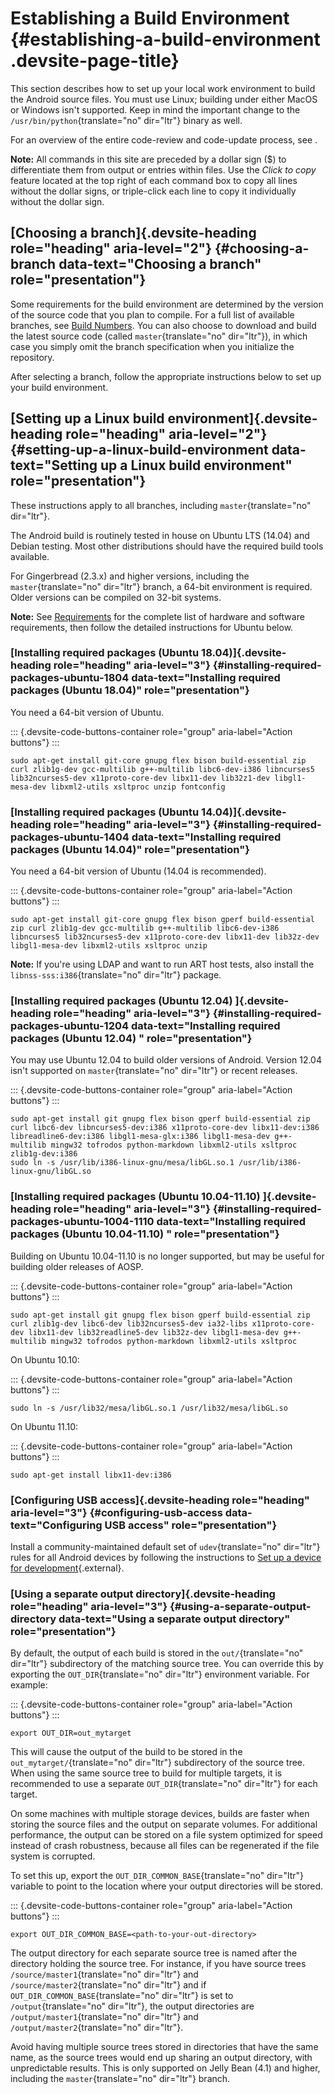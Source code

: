

Establishing a Build Environment {#establishing-a-build-environment .devsite-page-title}
================================


This section describes how to set up your local work environment to
build the Android source files. You must use Linux; building under
either MacOS or Windows isn\'t supported. Keep in mind the important
change to the `/usr/bin/python`{translate="no" dir="ltr"} binary as
well.

For an overview of the entire code-review and code-update process, see
[](https://source.android.com/setup/contribute/life-of-a-patch).

**Note:** All commands in this site are preceded by a dollar sign (\$)
to differentiate them from output or entries within files. Use the
*Click to copy* feature located at the top right of each command box to
copy all lines without the dollar signs, or triple-click each line to
copy it individually without the dollar sign.

[Choosing a branch]{.devsite-heading role="heading" aria-level="2"} {#choosing-a-branch data-text="Choosing a branch" role="presentation"}
-------------------------------------------------------------------

Some requirements for the build environment are determined by the
version of the source code that you plan to compile. For a full list of
available branches, see [Build
Numbers](https://source.android.com/setup/start/build-numbers). You can
also choose to download and build the latest source code (called
`master`{translate="no" dir="ltr"}), in which case you simply omit the
branch specification when you initialize the repository.

After selecting a branch, follow the appropriate instructions below to
set up your build environment.

[Setting up a Linux build environment]{.devsite-heading role="heading" aria-level="2"} {#setting-up-a-linux-build-environment data-text="Setting up a Linux build environment" role="presentation"}
--------------------------------------------------------------------------------------

These instructions apply to all branches, including
`master`{translate="no" dir="ltr"}.

The Android build is routinely tested in house on Ubuntu LTS (14.04) and
Debian testing. Most other distributions should have the required build
tools available.

For Gingerbread (2.3.x) and higher versions, including the
`master`{translate="no" dir="ltr"} branch, a 64-bit environment is
required. Older versions can be compiled on 32-bit systems.

**Note:** See
[Requirements](https://source.android.com/setup/build/requirements) for
the complete list of hardware and software requirements, then follow the
detailed instructions for Ubuntu below.

### [Installing required packages (Ubuntu 18.04)]{.devsite-heading role="heading" aria-level="3"} {#installing-required-packages-ubuntu-1804 data-text="Installing required packages (Ubuntu 18.04)" role="presentation"}

You need a 64-bit version of Ubuntu.

::: {.devsite-code-buttons-container role="group" aria-label="Action buttons"}
:::

``` {.devsite-terminal translate="no" dir="ltr" is-upgraded=""}
sudo apt-get install git-core gnupg flex bison build-essential zip curl zlib1g-dev gcc-multilib g++-multilib libc6-dev-i386 libncurses5 lib32ncurses5-dev x11proto-core-dev libx11-dev lib32z1-dev libgl1-mesa-dev libxml2-utils xsltproc unzip fontconfig
```

### [Installing required packages (Ubuntu 14.04)]{.devsite-heading role="heading" aria-level="3"} {#installing-required-packages-ubuntu-1404 data-text="Installing required packages (Ubuntu 14.04)" role="presentation"}

You need a 64-bit version of Ubuntu (14.04 is recommended).

::: {.devsite-code-buttons-container role="group" aria-label="Action buttons"}
:::

``` {.devsite-terminal translate="no" dir="ltr" is-upgraded=""}
sudo apt-get install git-core gnupg flex bison gperf build-essential zip curl zlib1g-dev gcc-multilib g++-multilib libc6-dev-i386 libncurses5 lib32ncurses5-dev x11proto-core-dev libx11-dev lib32z-dev libgl1-mesa-dev libxml2-utils xsltproc unzip
```

**Note:** If you\'re using LDAP and want to run ART host tests, also
install the `libnss-sss:i386`{translate="no" dir="ltr"} package.

### [Installing required packages (Ubuntu 12.04) ]{.devsite-heading role="heading" aria-level="3"} {#installing-required-packages-ubuntu-1204 data-text="Installing required packages   (Ubuntu 12.04) " role="presentation"}

You may use Ubuntu 12.04 to build older versions of Android. Version
12.04 isn\'t supported on `master`{translate="no" dir="ltr"} or recent
releases.

::: {.devsite-code-buttons-container role="group" aria-label="Action buttons"}
:::

``` {translate="no" dir="ltr" is-upgraded=""}
sudo apt-get install git gnupg flex bison gperf build-essential zip curl libc6-dev libncurses5-dev:i386 x11proto-core-dev libx11-dev:i386 libreadline6-dev:i386 libgl1-mesa-glx:i386 libgl1-mesa-dev g++-multilib mingw32 tofrodos python-markdown libxml2-utils xsltproc zlib1g-dev:i386
sudo ln -s /usr/lib/i386-linux-gnu/mesa/libGL.so.1 /usr/lib/i386-linux-gnu/libGL.so
```

### [Installing required packages (Ubuntu 10.04-11.10) ]{.devsite-heading role="heading" aria-level="3"} {#installing-required-packages-ubuntu-1004-1110 data-text="Installing required   packages (Ubuntu 10.04-11.10) " role="presentation"}

Building on Ubuntu 10.04-11.10 is no longer supported, but may be useful
for building older releases of AOSP.

::: {.devsite-code-buttons-container role="group" aria-label="Action buttons"}
:::

``` {.devsite-terminal translate="no" dir="ltr" is-upgraded=""}
sudo apt-get install git gnupg flex bison gperf build-essential zip curl zlib1g-dev libc6-dev lib32ncurses5-dev ia32-libs x11proto-core-dev libx11-dev lib32readline5-dev lib32z-dev libgl1-mesa-dev g++-multilib mingw32 tofrodos python-markdown libxml2-utils xsltproc
```

On Ubuntu 10.10:

::: {.devsite-code-buttons-container role="group" aria-label="Action buttons"}
:::

``` {.devsite-terminal translate="no" dir="ltr" is-upgraded=""}
sudo ln -s /usr/lib32/mesa/libGL.so.1 /usr/lib32/mesa/libGL.so
```

On Ubuntu 11.10:

::: {.devsite-code-buttons-container role="group" aria-label="Action buttons"}
:::

``` {.devsite-terminal translate="no" dir="ltr" is-upgraded=""}
sudo apt-get install libx11-dev:i386
```

### [Configuring USB access]{.devsite-heading role="heading" aria-level="3"} {#configuring-usb-access data-text="Configuring USB access" role="presentation"}

Install a community-maintained default set of `udev`{translate="no"
dir="ltr"} rules for all Android devices by following the instructions
to [Set up a device for
development](https://developer.android.com/studio/run/device.html#setting-up){.external}.

### [Using a separate output directory]{.devsite-heading role="heading" aria-level="3"} {#using-a-separate-output-directory data-text="Using a separate output directory" role="presentation"}

By default, the output of each build is stored in the
`out/`{translate="no" dir="ltr"} subdirectory of the matching source
tree. You can override this by exporting the `OUT_DIR`{translate="no"
dir="ltr"} environment variable. For example:

::: {.devsite-code-buttons-container role="group" aria-label="Action buttons"}
:::

``` {.devsite-terminal translate="no" dir="ltr" is-upgraded=""}
export OUT_DIR=out_mytarget
```

This will cause the output of the build to be stored in the
`out_mytarget/`{translate="no" dir="ltr"} subdirectory of the source
tree. When using the same source tree to build for multiple targets, it
is recommended to use a separate `OUT_DIR`{translate="no" dir="ltr"} for
each target.

On some machines with multiple storage devices, builds are faster when
storing the source files and the output on separate volumes. For
additional performance, the output can be stored on a file system
optimized for speed instead of crash robustness, because all files can
be regenerated if the file system is corrupted.

To set this up, export the `OUT_DIR_COMMON_BASE`{translate="no"
dir="ltr"} variable to point to the location where your output
directories will be stored.

::: {.devsite-code-buttons-container role="group" aria-label="Action buttons"}
:::

``` {.devsite-terminal translate="no" dir="ltr" is-upgraded=""}
export OUT_DIR_COMMON_BASE=<path-to-your-out-directory>
```

The output directory for each separate source tree is named after the
directory holding the source tree. For instance, if you have source
trees `/source/master1`{translate="no" dir="ltr"} and
`/source/master2`{translate="no" dir="ltr"} and if
`OUT_DIR_COMMON_BASE`{translate="no" dir="ltr"} is set to
`/output`{translate="no" dir="ltr"}, the output directories are
`/output/master1`{translate="no" dir="ltr"} and
`/output/master2`{translate="no" dir="ltr"}.

Avoid having multiple source trees stored in directories that have the
same name, as the source trees would end up sharing an output directory,
with unpredictable results. This is only supported on Jelly Bean (4.1)
and higher, including the `master`{translate="no" dir="ltr"} branch.
